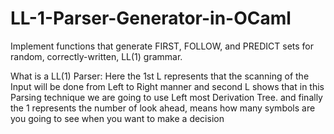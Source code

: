 # LL-1-Parser-Generator-in-OCaml
Implement functions that generate FIRST, FOLLOW, and PREDICT sets for random, correctly-written, LL(1) grammar.


What is a LL(1) Parser:
Here the 1st L represents that the scanning of the Input will be done from Left to Right manner and second L shows that in this Parsing technique we are going to use Left most Derivation Tree. and finally the 1 represents the number of look ahead, means how many symbols are you going to see when you want to make a decision
